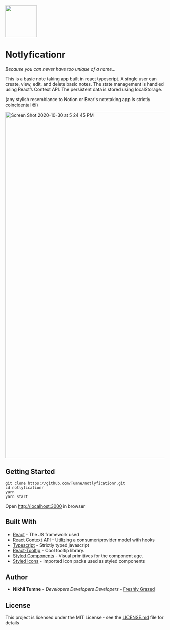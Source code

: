 <img src="https://i.pinimg.com/474x/5f/5c/91/5f5c916b12b4957e957f368ca2e983fe.jpg" width="100px">

# Notlyficationr

_Because you can never have too unique of a name..._

This is a basic note taking app built in react typescript. A single user can create, view, edit, and delete basic notes. The state management is handled using React’s Context API. The persistent data is stored using localStorage.

(any stylish resemblance to Notion or Bear's notetaking app is strictly coincidental 😉)

<img width="1092" alt="Screen Shot 2020-10-30 at 5 24 45 PM" src="https://user-images.githubusercontent.com/623755/97758566-8532fe80-1ad5-11eb-894a-533af3a712f6.png">


## Getting Started

```
git clone https://github.com/Tumne/notlyficationr.git
cd notlyficationr
yarn
yarn start
```

Open [http://localhost:3000](http://localhost:3000) in browser

## Built With

- [React](https://reactjs.org/) - The JS framework used
- [React Context API](https://reactjs.org/docs/context.html) - Utilizing a consumer/provider model with hooks
- [Typescript](https://www.typescriptlang.org/) - Strictly typed javascript
- [React-Tooltip](https://github.com/wwayne/react-tooltip) - Cool tooltip library.
- [Styled Components](https://styled-components.com/) - Visual primitives for the component age.
- [Styled Icons](https://github.com/styled-icons/styled-icons) - Imported Icon packs used as styled components

## Author

- **Nikhil Tumne** - _Developers Developers Developers_ - [Freshly Grazed](http://freshlygrazed.com/)

## License

This project is licensed under the MIT License - see the [LICENSE.md](https://www.mit.edu/~amini/LICENSE.md) file for details
